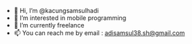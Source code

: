 - 👋 Hi, I’m @kacungsamsulhadi
- 👀 I’m interested in mobile programming
- 🌱 I’m currently freelance
- 📫 You can reach me by email : adisamsul38.sh@gmail.com

<!---
kacungsamsulhadi/kacungsamsulhadi is a ✨ special ✨ repository because its `README.md` (this file) appears on your GitHub profile.
You can click the Preview link to take a look at your changes.
--->
